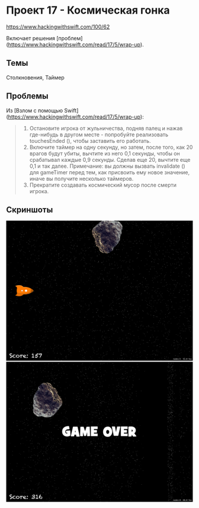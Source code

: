 # Проект 17 - Космическая гонка

https://www.hackingwithswift.com/100/62

Включает решения [проблем] (https://www.hackingwithswift.com/read/17/5/wrap-up).

## Темы

Столкновения, Таймер

## Проблемы

Из [Взлом с помощью Swift] (https://www.hackingwithswift.com/read/17/5/wrap-up):
> 1. Остановите игрока от жульничества, подняв палец и нажав где-нибудь в другом месте - попробуйте реализовать touchesEnded (), чтобы заставить его работать.
> 2. Включите таймер на одну секунду, но затем, после того, как 20 врагов будут убиты, вычтите из него 0,1 секунды, чтобы он срабатывал каждые 0,9 секунды. Сделав еще 20, вычтите еще 0,1 и так далее. Примечание: вы должны вызвать invalidate () для gameTimer перед тем, как присвоить ему новое значение, иначе вы получите несколько таймеров.
> 3. Прекратите создавать космический мусор после смерти игрока.

## Скриншоты

![screenshot1](screen01.png)
![screenshot2](screen02.png)
